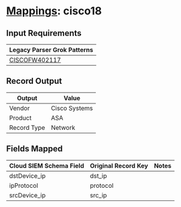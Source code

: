 # [Mappings](README.md): cisco18

## Input Requirements

|Legacy Parser Grok Patterns|
|-------------|
|[CISCOFW402117](../legacy_parsers/CISCOFW402117.md)|

## Record Output

|Output|Value|
|------|-----|
|Vendor|Cisco Systems|
|Product|ASA|
|Record Type|Network|

## Fields Mapped

|Cloud SIEM Schema Field|Original Record Key|Notes|
|-----------------------|-------------------|-----|
|dstDevice_ip|dst_ip||
|ipProtocol|protocol||
|srcDevice_ip|src_ip||


